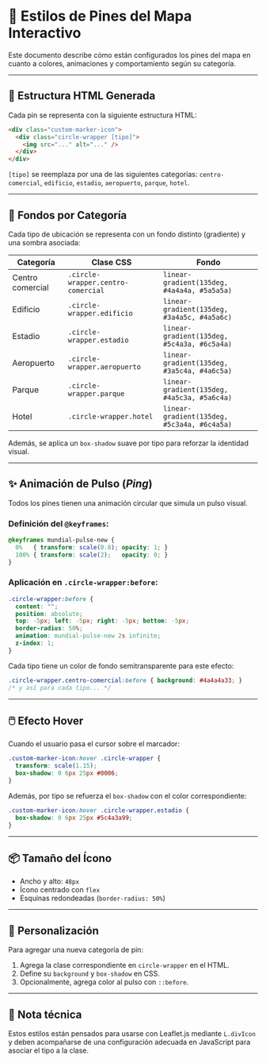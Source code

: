 # 📍 Estilos de Pines del Mapa Interactivo

Este documento describe cómo están configurados los pines del mapa en cuanto a colores, animaciones y comportamiento según su categoría.

---

## 🔧 Estructura HTML Generada

Cada pin se representa con la siguiente estructura HTML:

```html
<div class="custom-marker-icon">
  <div class="circle-wrapper [tipo]">
    <img src="..." alt="..." />
  </div>
</div>
```

`[tipo]` se reemplaza por una de las siguientes categorías: `centro-comercial`, `edificio`, `estadio`, `aeropuerto`, `parque`, `hotel`.

---

## 🎨 Fondos por Categoría

Cada tipo de ubicación se representa con un fondo distinto (gradiente) y una sombra asociada:

| Categoría         | Clase CSS                    | Fondo                                              |
|-------------------|------------------------------|----------------------------------------------------|
| Centro comercial  | `.circle-wrapper.centro-comercial` | `linear-gradient(135deg, #4a4a4a, #5a5a5a)`        |
| Edificio          | `.circle-wrapper.edificio`         | `linear-gradient(135deg, #3a4a5c, #4a5a6c)`        |
| Estadio           | `.circle-wrapper.estadio`          | `linear-gradient(135deg, #5c4a3a, #6c5a4a)`        |
| Aeropuerto        | `.circle-wrapper.aeropuerto`       | `linear-gradient(135deg, #3a5c4a, #4a6c5a)`        |
| Parque            | `.circle-wrapper.parque`           | `linear-gradient(135deg, #4a5c3a, #5a6c4a)`        |
| Hotel             | `.circle-wrapper.hotel`            | `linear-gradient(135deg, #5c3a4a, #6c4a5a)`        |

Además, se aplica un `box-shadow` suave por tipo para reforzar la identidad visual.

---

## ✨ Animación de Pulso (*Ping*)

Todos los pines tienen una animación circular que simula un pulso visual.

### Definición del `@keyframes`:

```css
@keyframes mundial-pulse-new {
  0%   { transform: scale(0.8); opacity: 1; }
  100% { transform: scale(2);   opacity: 0; }
}
```

### Aplicación en `.circle-wrapper:before`:

```css
.circle-wrapper:before {
  content: "";
  position: absolute;
  top: -5px; left: -5px; right: -5px; bottom: -5px;
  border-radius: 50%;
  animation: mundial-pulse-new 2s infinite;
  z-index: 1;
}
```

Cada tipo tiene un color de fondo semitransparente para este efecto:

```css
.circle-wrapper.centro-comercial:before { background: #4a4a4a33; }
/* y así para cada tipo... */
```

---

## 🖱️ Efecto Hover

Cuando el usuario pasa el cursor sobre el marcador:

```css
.custom-marker-icon:hover .circle-wrapper {
  transform: scale(1.15);
  box-shadow: 0 6px 25px #0006;
}
```

Además, por tipo se refuerza el `box-shadow` con el color correspondiente:

```css
.custom-marker-icon:hover .circle-wrapper.estadio {
  box-shadow: 0 6px 25px #5c4a3a99;
}
```

---

## 📦 Tamaño del Ícono

- Ancho y alto: `48px`
- Ícono centrado con `flex`
- Esquinas redondeadas (`border-radius: 50%`)

---

## 🧩 Personalización

Para agregar una nueva categoría de pin:

1. Agrega la clase correspondiente en `circle-wrapper` en el HTML.
2. Define su `background` y `box-shadow` en CSS.
3. Opcionalmente, agrega color al pulso con `::before`.

---

## 🧠 Nota técnica

Estos estilos están pensados para usarse con Leaflet.js mediante `L.divIcon` y deben acompañarse de una configuración adecuada en JavaScript para asociar el tipo a la clase.

